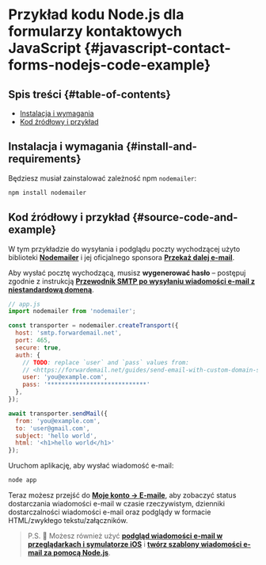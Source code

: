 # Przykład kodu Node.js dla formularzy kontaktowych JavaScript {#javascript-contact-forms-nodejs-code-example}

## Spis treści {#table-of-contents}

* [Instalacja i wymagania](#install-and-requirements)
* [Kod źródłowy i przykład](#source-code-and-example)

## Instalacja i wymagania {#install-and-requirements}

Będziesz musiał zainstalować zależność npm `nodemailer`:

```sh
npm install nodemailer
```

## Kod źródłowy i przykład {#source-code-and-example}

W tym przykładzie do wysyłania i podglądu poczty wychodzącej użyto biblioteki **[Nodemailer](https://github.com/nodemailer/nodemailer)** i jej oficjalnego sponsora **[Przekaż dalej e-mail](https://forwardemail.net)**.

Aby wysłać pocztę wychodzącą, musisz <strong class="text-success"><i class="fa fa-key"></i>wygenerować hasło</strong> – postępuj zgodnie z instrukcją **[Przewodnik SMTP po wysyłaniu wiadomości e-mail z niestandardową domeną](/guides/send-email-with-custom-domain-smtp)**.

<!-- https://github.com/nodemailer/nodemailer-web/pull/22 -->

```js
// app.js
import nodemailer from 'nodemailer';

const transporter = nodemailer.createTransport({
  host: 'smtp.forwardemail.net',
  port: 465,
  secure: true,
  auth: {
    // TODO: replace `user` and `pass` values from:
    // <https://forwardemail.net/guides/send-email-with-custom-domain-smtp>
    user: 'you@example.com',
    pass: '****************************'
  },
});

await transporter.sendMail({
  from: 'you@example.com',
  to: 'user@gmail.com',
  subject: 'hello world',
  html: '<h1>hello world</h1>'
});
```

Uruchom aplikację, aby wysłać wiadomość e-mail:

```sh
node app
```

Teraz możesz przejść do **[Moje konto → E-maile](/my-account/emails)**, aby zobaczyć status dostarczania wiadomości e-mail w czasie rzeczywistym, dzienniki dostarczalności wiadomości e-mail oraz podglądy w formacie HTML/zwykłego tekstu/załączników.

> P.S. :tada: Możesz również użyć **[podgląd wiadomości e-mail w przeglądarkach i symulatorze iOS](/docs/test-preview-email-rendering-browsers-ios-simulator)** i **[twórz szablony wiadomości e-mail za pomocą Node.js](/docs/send-emails-with-node-js-javascript)**.